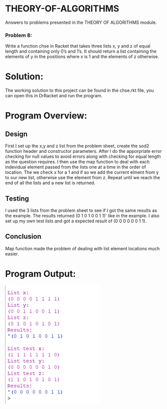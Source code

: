 # THEORY-OF-ALGORITHMS
Answers to problems presented in the THEORY OF ALGORITHMS module.

### Problem 8:
Write a function chse in Racket that takes three lists x, y and z of equal length and
containing only 0’s and 1’s. It should return a list containing the elements of y in
the positions where x is 1 and the elements of z otherwise. 

# Solution:
The working solution to this project can be found in the chse.rkt file, you can open this in DrRacket and run the program.

# Program Overview:

## Design
First I set up the x,y and z list from the problem sheet, create the sod2 function header and constructor parameters. After I do the apporpriate error checking for null values to avoid errors along with checking for equal length as the question requires. I then use the map function to deal with each indevidual element passed from the lists one at a time in the order of location. The we check x for a 1 and if so we add the current elment from y to our new list, otherwise use the element from z. Repeat until we reach the end of all the lists and a new list is returned.

## Testing
I used the 3 lists from the problem sheet to see if I got the same results as the example. The results returned (0 1 0 1 0 0 1 1)' like in the example. I also set up my own test lists and got a expected result of (0 0 0 0 0 0 1 1).

## Conclusion
Map function made the problem of dealing with list element locations much easier.

# Program Output:
![results](prob8.png "output")